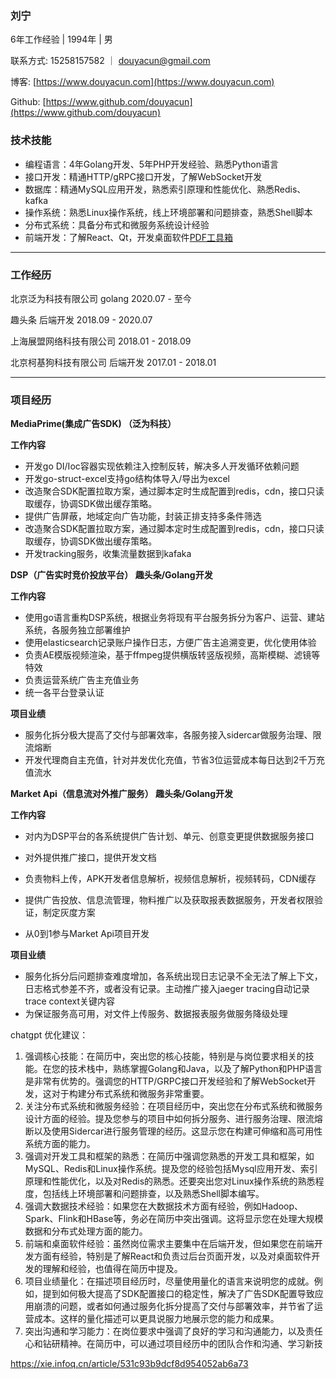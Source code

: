 ### 刘宁

6年工作经验 | 1994年 | 男

联系方式: 15258157582 ｜ [douyacun@gmail.com](mailto:douyacun@gmail.com)

博客: [https://www.douyacun.com](https://www.douyacun.com)

Github: [https://www.github.com/douyacun](https://www.github.com/douyacun)

### 技术技能

- 编程语言：4年Golang开发、5年PHP开发经验、熟悉Python语言
- 接口开发：精通HTTP/gRPC接口开发，了解WebSocket开发
- 数据库：精通MySQL应用开发，熟悉索引原理和性能优化、熟悉Redis、kafka
- 操作系统：熟悉Linux操作系统，线上环境部署和问题排查，熟悉Shell脚本
- 分布式系统：具备分布式和微服务系统设计经验
- 前端开发：了解React、Qt，开发桌面软件[PDF工具箱](https://www.douyacun.com/pdf/remove-watermark)

---

### 工作经历

北京泛为科技有限公司 golang 2020.07 - 至今

趣头条 后端开发 2018.09 - 2020.07

上海展盟网络科技有限公司 2018.01 - 2018.09

北京柯基狗科技有限公司 后端开发 2017.01 - 2018.01

---

### 项目经历

**MediaPrime(集成广告SDK)  （泛为科技）**

**工作内容**

- 开发go DI/Ioc容器实现依赖注入控制反转，解决多人开发循环依赖问题
- 开发go-struct-excel支持go结构体导入/导出为excel
- 改造聚合SDK配置拉取方案，通过脚本定时生成配置到redis，cdn，接口只读取缓存，协调SDK做出缓存策略。
- 提供广告屏蔽，地域定向广告功能，封装正排支持多条件筛选
- 改造聚合SDK配置拉取方案，通过脚本定时生成配置到redis，cdn，接口只读取缓存，协调SDK做出缓存策略。
- 开发tracking服务，收集流量数据到kafaka

**DSP（广告实时竞价投放平台） 趣头条/Golang开发**

**工作内容**

- 使用go语言重构DSP系统，根据业务将现有平台服务拆分为客户、运营、建站系统，各服务独立部署维护
- 使用elasticsearch记录账户操作日志，方便广告主追溯变更，优化使用体验
- 负责AE模版视频渲染，基于ffmpeg提供横版转竖版视频，高斯模糊、滤镜等特效
- 负责运营系统广告主充值业务
- 统一各平台登录认证

**项目业绩**

- 服务化拆分极大提高了交付与部署效率，各服务接入sidercar做服务治理、限流熔断
- 开发代理商自主充值，针对并发优化充值，节省3位运营成本每日达到2千万充值流水

**Market Api（信息流对外推广服务） 趣头条/Golang开发**

**工作内容**

- 对内为DSP平台的各系统提供广告计划、单元、创意变更提供数据服务接口
- 对外提供推广接口，提供开发文档
- 负责物料上传，APK开发者信息解析，视频信息解析，视频转码，CDN缓存

- 提供广告投放、信息流管理，物料推广以及获取报表数据服务，开发者权限验证，制定灰度方案
- 从0到1参与Market Api项目开发

**项目业绩**

- 服务化拆分后问题排查难度增加，各系统出现日志记录不全无法了解上下文，日志格式参差不齐，或者没有记录。主动推广接入jaeger tracing自动记录trace context关键内容
- 为保证服务高可用，对文件上传服务、数据报表服务做服务降级处理





chatgpt 优化建议：

1. 强调核心技能：在简历中，突出您的核心技能，特别是与岗位要求相关的技能。在您的技术栈中，熟练掌握Golang和Java，以及了解Python和PHP语言是非常有优势的。强调您的HTTP/GRPC接口开发经验和了解WebSocket开发，这对于构建分布式系统和微服务非常重要。
2. 关注分布式系统和微服务经验：在项目经历中，突出您在分布式系统和微服务设计方面的经验。提及您参与的项目中如何拆分服务、进行服务治理、限流熔断以及使用Sidercar进行服务管理的经历。这显示您在构建可伸缩和高可用性系统方面的能力。
3. 强调对开发工具和框架的熟悉：在简历中强调您熟悉的开发工具和框架，如MySQL、Redis和Linux操作系统。提及您的经验包括Mysql应用开发、索引原理和性能优化，以及对Redis的熟悉。还要突出您对Linux操作系统的熟悉程度，包括线上环境部署和问题排查，以及熟悉Shell脚本编写。
4. 强调大数据技术经验：如果您在大数据技术方面有经验，例如Hadoop、Spark、Flink和HBase等，务必在简历中突出强调。这将显示您在处理大规模数据和分布式处理方面的能力。
5. 前端和桌面软件经验：虽然岗位需求主要集中在后端开发，但如果您在前端开发方面有经验，特别是了解React和负责过后台页面开发，以及对桌面软件开发的理解和经验，也值得在简历中提及。
6. 项目业绩量化：在描述项目经历时，尽量使用量化的语言来说明您的成就。例如，提到如何极大提高了SDK配置接口的稳定性，解决了广告SDK配置导致应用崩溃的问题，或者如何通过服务化拆分提高了交付与部署效率，并节省了运营成本。这样的量化描述可以更具说服力地展示您的能力和成果。
7. 突出沟通和学习能力：在岗位要求中强调了良好的学习和沟通能力，以及责任心和钻研精神。在简历中，可以通过项目经历中的团队合作和沟通、学习新技

https://xie.infoq.cn/article/531c93b9dcf8d954052ab6a73
